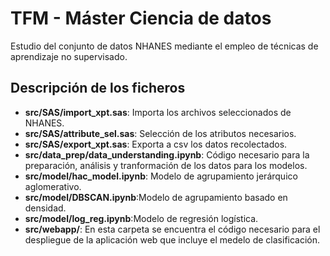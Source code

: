 # TFM - Máster Ciencia de datos
Estudio del conjunto de datos NHANES mediante el empleo de técnicas de aprendizaje no supervisado.

## Descripción de los ficheros

- **src/SAS/import_xpt.sas**: Importa los archivos seleccionados de NHANES.
- **src/SAS/attribute_sel.sas**: Selección de los atributos necesarios.
- **src/SAS/export_xpt.sas**: Exporta a csv los datos recolectados.
- **src/data_prep/data_understanding.ipynb**: Código necesario para la preparación, análisis y tranformación de los datos para los modelos.
- **src/model/hac_model.ipynb**: Modelo de agrupamiento jerárquico aglomerativo.
- **src/model/DBSCAN.ipynb**:Modelo de agrupamiento basado en densidad.
- **src/model/log_reg.ipynb**:Modelo de regresión logística.
- **src/webapp/**: En esta carpeta se encuentra el código necesario para el despliegue de la aplicación web que incluye el medelo de clasificación.
